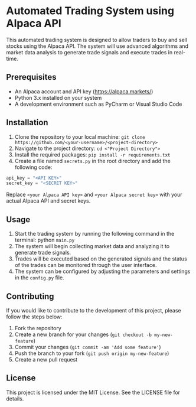 # Automated Trading System using Alpaca API

This automated trading system is designed to allow traders to buy and sell stocks using the Alpaca API. The system will use advanced algorithms and market data analysis to generate trade signals and execute trades in real-time.

## Prerequisites
- An Alpaca account and API key (https://alpaca.markets/)
- Python 3.x installed on your system
- A development environment such as PyCharm or Visual Studio Code

## Installation
1. Clone the repository to your local machine: `git clone https://github.com/<your-username>/<project-directory>`
2. Navigate to the project directory: `cd <"Project Directory">`
3. Install the required packages: `pip install -r requirements.txt`
4. Create a file named `secrets.py` in the root directory and add the following code:

```python
api_key = "<API KEY>"
secret_key = "<SECRET KEY>"
```
Replace `<your Alpaca API key>` and `<your Alpaca secret key>` with your actual Alpaca API and secret keys.

## Usage
1. Start the trading system by running the following command in the terminal: python `main.py`
2. The system will begin collecting market data and analyzing it to generate trade signals.
3. Trades will be executed based on the generated signals and the status of the trades can be monitored through the user interface.
4. The system can be configured by adjusting the parameters and settings in the `config.py` file.

## Contributing
If you would like to contribute to the development of this project, please follow the steps below:

1. Fork the repository
2. Create a new branch for your changes (`git checkout -b my-new-feature`)
3. Commit your changes (`git commit -am 'Add some feature'`)
4. Push the branch to your fork (`git push origin my-new-feature`)
5. Create a new pull request

## License
This project is licensed under the MIT License. See the LICENSE file for details.